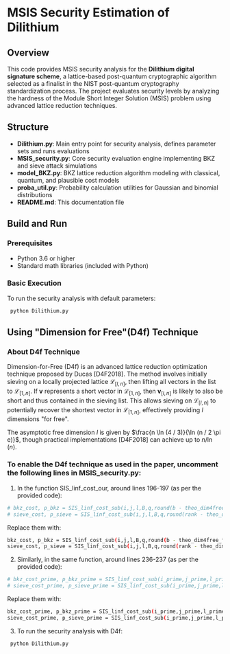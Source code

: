 # MSIS Security Estimation of Dilithium

## Overview

This code provides MSIS security analysis for the **Dilithium digital signature scheme**, a lattice-based post-quantum cryptographic algorithm selected as a finalist in the NIST post-quantum cryptography standardization process. The project evaluates security levels by analyzing the hardness of the Module Short Integer Solution (MSIS) problem using advanced lattice reduction techniques.

## Structure

- **Dilithium.py**: Main entry point for security analysis, defines parameter sets and runs evaluations
- **MSIS_security.py**: Core security evaluation engine implementing BKZ and sieve attack simulations  
- **model_BKZ.py**: BKZ lattice reduction algorithm modeling with classical, quantum, and plausible cost models
- **proba_util.py**: Probability calculation utilities for Gaussian and binomial distributions
- **README.md**: This documentation file

## Build and Run

### Prerequisites
- Python 3.6 or higher
- Standard math libraries (included with Python)

### Basic Execution
To run the security analysis with default parameters:
```bash
 python Dilithium.py
```

## Using "Dimension for Free"(D4f) Technique

###  About D4f Technique
Dimension-for-Free (D4f) is an advanced lattice reduction optimization technique proposed by Ducas [D4F2018]. The method involves initially sieving on a locally projected lattice $\mathcal{L}_{[l, n]}$, then lifting all vectors in the list to $\mathcal{L}_{[1, n]}$. If $\mathbf{v}$ represents a short vector in $\mathcal{L}_{[1, n]}$, then $\mathbf{v}_{[l, n]}$ is likely to also be short and thus contained in the sieving list. This allows sieving on $\mathcal{L}_{[l, n]}$ to potentially recover the shortest vector in $\mathcal{L}_{[1, n]}$, effectively providing $l$ dimensions "for free".

The asymptotic free dimension $l$ is given by $\frac{n \ln (4 / 3)}{\ln (n / 2 \pi e)}$, though practical implementations [D4F2018] can achieve up to $n / \ln (n)$.

###  To enable the D4f technique as used in the paper, uncomment the following lines in MSIS_security.py:

1. In the function SIS_linf_cost_our, around lines 196-197 (as per the provided code):
```bash
# bkz_cost, p_bkz = SIS_linf_cost_sub(i,j,l,B,q,round(b - theo_dim4free_fun_optimistic(b)),1)
# sieve_cost, p_sieve = SIS_linf_cost_sub(i,j,l,B,q,round(rank - theo_dim4free_fun_optimistic(rank)),1)
```

Replace them with:
```bash
bkz_cost, p_bkz = SIS_linf_cost_sub(i,j,l,B,q,round(b - theo_dim4free_fun_optimistic(b)),1)
sieve_cost, p_sieve = SIS_linf_cost_sub(i,j,l,B,q,round(rank - theo_dim4free_fun_optimistic(rank)),1)
```

2. Similarly, in the same function, around lines 236-237 (as per the provided code):
```bash
# bkz_cost_prime, p_bkz_prime = SIS_linf_cost_sub(i_prime,j_prime,l_prime,B,q,round(b_prime - theo_dim4free_fun_optimistic(b_prime)),1)
# sieve_cost_prime, p_sieve_prime = SIS_linf_cost_sub(i_prime,j_prime,l_prime,B,q,round(rank_prime - theo_dim4free_fun_optimistic(rank_prime)),1)
```

Replace them with:
```bash
bkz_cost_prime, p_bkz_prime = SIS_linf_cost_sub(i_prime,j_prime,l_prime,B,q,round(b_prime - theo_dim4free_fun_optimistic(b_prime)),1)
sieve_cost_prime, p_sieve_prime = SIS_linf_cost_sub(i_prime,j_prime,l_prime,B,q,round(rank_prime - theo_dim4free_fun_optimistic(rank_prime)),1)
```

3. To run the security analysis with D4f:
```bash
 python Dilithium.py
```
